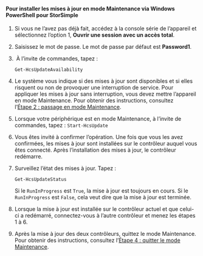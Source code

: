 <!--author=SharS last changed: 9/17/15-->

#### <a name="to-install-maintenance-mode-updates-via-windows-powershell-for-storsimple"></a>Pour installer les mises à jour en mode Maintenance via Windows PowerShell pour StorSimple
1. Si vous ne l’avez pas déjà fait, accédez à la console série de l’appareil et sélectionnez l’option 1, **Ouvrir une session avec un accès total**. 
2. Saisissez le mot de passe. Le mot de passe par défaut est **Password1**.
3.  À l’invite de commandes, tapez :
   
     `Get-HcsUpdateAvailability` 
4. Le système vous indique si des mises à jour sont disponibles et si elles risquent ou non de provoquer une interruption de service. Pour appliquer les mises à jour sans interruption, vous devez mettre l’appareil en mode Maintenance. Pour obtenir des instructions, consultez l’[Étape 2 : passage en mode Maintenance](../articles/storsimple/storsimple-update-device.md#step2).
5. Lorsque votre périphérique est en mode Maintenance, à l’invite de commandes, tapez : `Start-HcsUpdate`
6. Vous êtes invité à confirmer l’opération. Une fois que vous les avez confirmées, les mises à jour sont installées sur le contrôleur auquel vous êtes connecté. Après l’installation des mises à jour, le contrôleur redémarre. 
7. Surveillez l’état des mises à jour. Tapez :
   
    `Get-HcsUpdateStatus`
   
    Si le `RunInProgress` est `True`, la mise à jour est toujours en cours. Si le `RunInProgress` est `False`, cela veut dire que la mise à jour est terminée.  
8. Lorsque la mise à jour est installée sur le contrôleur actuel et que celui-ci a redémarré, connectez-vous à l’autre contrôleur et menez les étapes 1 à 6.
9. Après la mise à jour des deux contrôleurs, quittez le mode Maintenance. Pour obtenir des instructions, consultez l’[Étape 4 : quitter le mode Maintenance](../articles/storsimple/storsimple-update-device.md#step4).



<!--HONumber=Nov16_HO3-->


